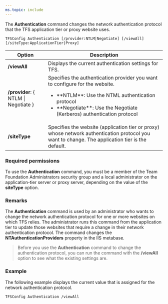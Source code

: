```yaml
---
ms.topic: include
---
```


The **Authentication** command changes the network authentication protocol that the TFS application tier or proxy website uses.

	TFSConfig Authentication [/provider:NTLM|Negotiate] [/viewAll] [/siteType:ApplicationTier|Proxy]

<table>
	<thead>
		<tr>
			<th>Option</th>
			<th>Description</th>
		</tr>
	</thead>
	<tbody>
		<tr>
			<td><strong>/viewAll</strong></td>
			<td>Displays the current authentication settings for TFS.</td>
		</tr>
		<tr>
			<td><strong>/provider</strong>: { NTLM | Negotiate }</td>
			<td>Specifies the authentication provider you want to configure for the website.
				<ul>
					<li>**NTLM**: Use the NTML authentication protocol</li>
					<li>**Negotiate**: Use the Negotiate (Kerberos) authentication protocol</li>
				</ul>
			</td>
		</tr>
		<tr>
			<td><strong>/siteType</strong></td>
			<td>Specifies the website (application tier or proxy) whose network authentication protocol you want to change. The application tier is the default.</td>
		</tr>
	</tbody>
</table>

### Required permissions
To use the **Authentication** command, you must be a member of the Team Foundation Administrators security group 
and a local administrator on the application-tier server or proxy server, depending on the value of the **siteType**
option. 

### Remarks

The **Authentication** command is used by an administrator who wants to change the network authentication protocol for one or more websites on which TFS relies.
The administrator runs this command from the application tier to update those websites that require a change in their network authentication protocol.
The command changes the **NTAuthenticationProviders** property in the IIS metabase.

>Before you use the <strong>Authentication</strong> command to change the authentication protocol, you can run the command with the <strong>/viewAll</strong> option to see what the existing settings are.

### Example

The following example displays the current value that is assigned for the network authentication protocol.

    TFSConfig Authentication /viewAll
